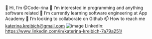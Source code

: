 👋 Hi, I’m @Code-rina
👀 I’m interested in programming and anything software related
🌱 I’m currently learning software engineering at App Academy
💞️ I’m looking to collaborate on Github
📫 How to reach me katerina.kreibich@gmail.com
![image](https://user-images.githubusercontent.com/87352324/151721109-20c2d9d6-4c25-4350-a948-fc34a4f9dee0.png) LinkedIn: https://www.linkedin.com/in/katerina-kreibich-7a79a251/
